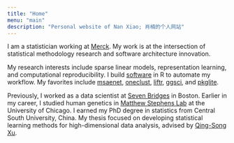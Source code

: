 ```yaml
---
title: "Home"
menu: "main"
description: "Personal website of Nan Xiao; 肖楠的个人网站"
---
```


I am a statistician working at [Merck](https://www.merck.com/).
My work is at the intersection of statistical methodology research
and software architecture innovation.

My research interests include sparse linear models,
representation learning, and computational reproducibility.
I build [software](https://nanx.me/software/) in R to automate my workflow.
My favorites include
[msaenet](https://nanx.me/msaenet/),
[oneclust](https://nanx.me/oneclust/),
[liftr](https://liftr.me/),
[ggsci](https://nanx.me/ggsci/),
and
[pkglite](https://merck.github.io/pkglite/).

Previously, I worked as a data scientist at
[Seven Bridges](https://www.sevenbridges.com/) in Boston.
Earlier in my career, I studied human genetics in
[Matthew Stephens Lab](https://stephenslab.uchicago.edu/)
at the University of Chicago.
I earned my PhD degree in statistics from Central South University, China.
My thesis focused on developing statistical learning methods for
high-dimensional data analysis, advised by
[Qing-Song Xu](https://scholar.google.com/citations?user=b98MXiYAAAAJ&hl=en).
